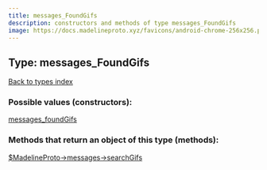 ```yaml
---
title: messages_FoundGifs
description: constructors and methods of type messages_FoundGifs
image: https://docs.madelineproto.xyz/favicons/android-chrome-256x256.png
---
```

## Type: messages\_FoundGifs  
[Back to types index](index.md)



### Possible values (constructors):

[messages\_foundGifs](../constructors/messages_foundGifs.md)  



### Methods that return an object of this type (methods):

[$MadelineProto->messages->searchGifs](../methods/messages_searchGifs.md)  



